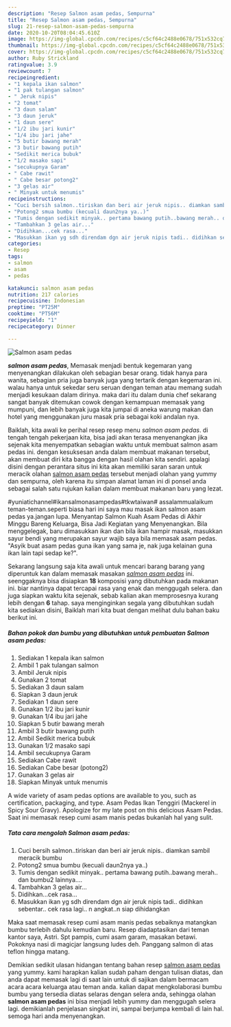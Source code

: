 ```yaml
---
description: "Resep Salmon asam pedas, Sempurna"
title: "Resep Salmon asam pedas, Sempurna"
slug: 21-resep-salmon-asam-pedas-sempurna
date: 2020-10-20T08:04:45.610Z
image: https://img-global.cpcdn.com/recipes/c5cf64c2488e0678/751x532cq70/salmon-asam-pedas-foto-resep-utama.jpg
thumbnail: https://img-global.cpcdn.com/recipes/c5cf64c2488e0678/751x532cq70/salmon-asam-pedas-foto-resep-utama.jpg
cover: https://img-global.cpcdn.com/recipes/c5cf64c2488e0678/751x532cq70/salmon-asam-pedas-foto-resep-utama.jpg
author: Ruby Strickland
ratingvalue: 3.9
reviewcount: 7
recipeingredient:
- "1 kepala ikan salmon"
- "1 pak tulangan salmon"
- " Jeruk nipis"
- "2 tomat"
- "3 daun salam"
- "3 daun jeruk"
- "1 daun sere"
- "1/2 ibu jari kunir"
- "1/4 ibu jari jahe"
- "5 butir bawang merah"
- "3 butir bawang putih"
- "Sedikit merica bubuk"
- "1/2 masako sapi"
- "secukupnya Garam"
- " Cabe rawit"
- " Cabe besar potong2"
- "3 gelas air"
- " Minyak untuk menumis"
recipeinstructions:
- "Cuci bersih salmon..tiriskan dan beri air jeruk nipis.. diamkan sambil meracik bumbu"
- "Potong2 smua bumbu (kecuali daun2nya ya..)"
- "Tumis dengan sedikit minyak.. pertama bawang putih..bawang merah.. dan bumbu2 lainnya...."
- "Tambahkan 3 gelas air..."
- "Didihkan...cek rasa..."
- "Masukkan ikan yg sdh direndam dgn air jeruk nipis tadi.. didihkan sebentar.. cek rasa lagi.. n angkat..n siap dihidangkan"
categories:
- Resep
tags:
- salmon
- asam
- pedas

katakunci: salmon asam pedas 
nutrition: 217 calories
recipecuisine: Indonesian
preptime: "PT25M"
cooktime: "PT56M"
recipeyield: "1"
recipecategory: Dinner

---
```



![Salmon asam pedas](https://img-global.cpcdn.com/recipes/c5cf64c2488e0678/751x532cq70/salmon-asam-pedas-foto-resep-utama.jpg)

<b><i>salmon asam pedas</i></b>, Memasak menjadi bentuk kegemaran yang menyenangkan dilakukan oleh sebagian besar orang. tidak hanya para wanita, sebagian pria juga banyak juga yang tertarik dengan kegemaran ini. walau hanya untuk sekedar seru seruan dengan teman atau memang sudah menjadi kesukaan dalam dirinya. maka dari itu dalam dunia chef sekarang sangat banyak ditemukan cowok dengan kemampuan memasak yang mumpuni, dan lebih banyak juga kita jumpai di aneka warung makan dan hotel yang menggunakan juru masak pria sebagai koki andalan nya.

Baiklah, kita awali ke perihal resep resep menu <i>salmon asam pedas</i>. di tengah tengah pekerjaan kita, bisa jadi akan terasa menyenangkan jika sejenak kita menyempatkan sebagian waktu untuk membuat salmon asam pedas ini. dengan kesuksesan anda dalam membuat makanan tersebut, akan membuat diri kita bangga dengan hasil olahan kita sendiri. apalagi disini dengan perantara situs ini kita akan memiliki saran saran untuk meracik olahan <u>salmon asam pedas</u> tersebut menjadi olahan yang yummy dan sempurna, oleh karena itu simpan alamat laman ini di ponsel anda sebagai salah satu rujukan kalian dalam membuat makanan baru yang lezat.

#yuniatichannel#ikansalmonasampedas#tkwtaiwan# assalammualaikum teman-teman.seperti biasa hari ini saya mau masak ikan salmon asam pedas ya.jangan lupa. Menyantap Salmon Kuah Asam Pedas di Akhir Minggu Bareng Keluarga, Bisa Jadi Kegiatan yang Menyenangkan. Bila menggelegak, baru dimasukkan ikan dan bila ikan hampir masak, masukkan sayur bendi yang merupakan sayur wajib saya bila memasak asam pedas. &#34;Asyik buat asam pedas guna ikan yang sama je, nak juga kelainan guna ikan lain tapi sedap ke?&#34;.


Sekarang langsung saja kita awali untuk mencari barang barang yang diperuntuk kan dalam memasak masakan <u><i>salmon asam pedas</i></u> ini. seenggaknya bisa disiapkan <b>18</b> komposisi yang dibutuhkan pada makanan ini. biar nantinya dapat tercapai rasa yang enak dan menggugah selera. dan juga siapkan waktu kita sejenak, sebab kalian akan memprosesnya kurang lebih dengan <b>6</b> tahap. saya menginginkan segala yang dibutuhkan sudah kita sediakan disini, Baiklah mari kita buat dengan melihat dulu bahan baku berikut ini.

<!--inarticleads1-->

##### Bahan pokok dan bumbu yang dibutuhkan untuk pembuatan Salmon asam pedas:

1. Sediakan 1 kepala ikan salmon
1. Ambil 1 pak tulangan salmon
1. Ambil  Jeruk nipis
1. Gunakan 2 tomat
1. Sediakan 3 daun salam
1. Siapkan 3 daun jeruk
1. Sediakan 1 daun sere
1. Gunakan 1/2 ibu jari kunir
1. Gunakan 1/4 ibu jari jahe
1. Siapkan 5 butir bawang merah
1. Ambil 3 butir bawang putih
1. Ambil Sedikit merica bubuk
1. Gunakan 1/2 masako sapi
1. Ambil secukupnya Garam
1. Sediakan  Cabe rawit
1. Sediakan  Cabe besar (potong2)
1. Gunakan 3 gelas air
1. Siapkan  Minyak untuk menumis


A wide variety of asam pedas options are available to you, such as certification, packaging, and type. Asam Pedas Ikan Tenggiri (Mackerel in Spicy Sour Gravy). Apologize for my late post on this delicious Asam Pedas. Saat ini memasak resep cumi asam manis pedas bukanlah hal yang sulit. 

<!--inarticleads2-->

##### Tata cara mengolah Salmon asam pedas:

1. Cuci bersih salmon..tiriskan dan beri air jeruk nipis.. diamkan sambil meracik bumbu
1. Potong2 smua bumbu (kecuali daun2nya ya..)
1. Tumis dengan sedikit minyak.. pertama bawang putih..bawang merah.. dan bumbu2 lainnya....
1. Tambahkan 3 gelas air...
1. Didihkan...cek rasa...
1. Masukkan ikan yg sdh direndam dgn air jeruk nipis tadi.. didihkan sebentar.. cek rasa lagi.. n angkat..n siap dihidangkan


Maka saat memasak resep cumi asam manis pedas sebaiknya matangkan bumbu terlebih dahulu kemudian baru. Resep diadaptasikan dari teman kantor saya, Astri. Spt pampis, cumi asam garam, masakan betawi. Pokoknya nasi di magicjar langsung ludes deh. Panggang salmon di atas teflon hingga matang. 

Demikian sedikit ulasan hidangan tentang bahan resep <u>salmon asam pedas</u> yang yummy. kami harapkan kalian sudah paham dengan tulisan diatas, dan anda dapat memasak lagi di saat lain untuk di sajikan dalam bermacam acara acara keluarga atau teman anda. kalian dapat mengkolaborasi bumbu bumbu yang tersedia diatas selaras dengan selera anda, sehingga olahan <b>salmon asam pedas</b> ini bisa menjadi lebih yummy dan menggugah selera lagi. demikianlah penjelasan singkat ini, sampai berjumpa kembali di lain hal. semoga hari anda menyenangkan.
